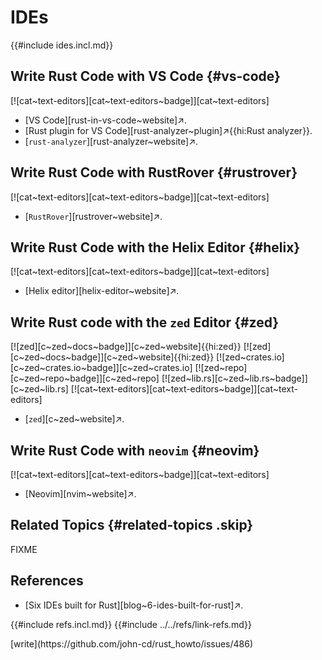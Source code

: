 # IDEs

{{#include ides.incl.md}}

## Write Rust Code with VS Code {#vs-code}

[![cat~text-editors][cat~text-editors~badge]][cat~text-editors]

- [VS Code][rust-in-vs-code~website]↗.
- [Rust plugin for VS Code][rust-analyzer~plugin]↗{{hi:Rust analyzer}}.
- [`rust-analyzer`][rust-analyzer~website]↗.

## Write Rust Code with RustRover {#rustrover}

[![cat~text-editors][cat~text-editors~badge]][cat~text-editors]

- [`RustRover`][rustrover~website]↗.

## Write Rust Code with the Helix Editor {#helix}

[![cat~text-editors][cat~text-editors~badge]][cat~text-editors]

- [Helix editor][helix-editor~website]↗.

## Write Rust code with the `zed` Editor {#zed}

[![zed][c~zed~docs~badge]][c~zed~website]{{hi:zed}}
[![zed][c~zed~docs~badge]][c~zed~website]{{hi:zed}}
[![zed~crates.io][c~zed~crates.io~badge]][c~zed~crates.io]
[![zed~repo][c~zed~repo~badge]][c~zed~repo]
[![zed~lib.rs][c~zed~lib.rs~badge]][c~zed~lib.rs]
[![cat~text-editors][cat~text-editors~badge]][cat~text-editors]

- [`zed`][c~zed~website]↗.

## Write Rust Code with `neovim` {#neovim}

[![cat~text-editors][cat~text-editors~badge]][cat~text-editors]

- [Neovim][nvim~website]↗.

## Related Topics {#related-topics .skip}

FIXME

## References

- [Six IDEs built for Rust][blog~6-ides-built-for-rust]↗.

{{#include refs.incl.md}}
{{#include ../../refs/link-refs.md}}

<div class="hidden">
[write](https://github.com/john-cd/rust_howto/issues/486)
</div>
